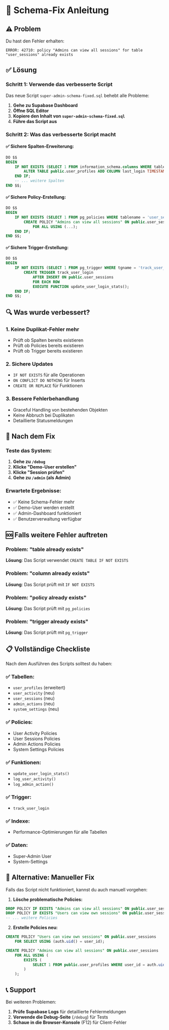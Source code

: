 # 🔧 Schema-Fix Anleitung

## ⚠️ Problem
Du hast den Fehler erhalten:
```
ERROR: 42710: policy "Admins can view all sessions" for table "user_sessions" already exists
```

## ✅ Lösung

### Schritt 1: Verwende das verbesserte Script
Das neue Script `super-admin-schema-fixed.sql` behebt alle Probleme:

1. **Gehe zu Supabase Dashboard**
2. **Öffne SQL Editor**
3. **Kopiere den Inhalt von `super-admin-schema-fixed.sql`**
4. **Führe das Script aus**

### Schritt 2: Was das verbesserte Script macht

#### ✅ **Sichere Spalten-Erweiterung:**
```sql
DO $$ 
BEGIN
    IF NOT EXISTS (SELECT 1 FROM information_schema.columns WHERE table_name = 'user_profiles' AND column_name = 'last_login') THEN
        ALTER TABLE public.user_profiles ADD COLUMN last_login TIMESTAMP WITH TIME ZONE;
    END IF;
    -- ... weitere Spalten
END $$;
```

#### ✅ **Sichere Policy-Erstellung:**
```sql
DO $$ 
BEGIN
    IF NOT EXISTS (SELECT 1 FROM pg_policies WHERE tablename = 'user_sessions' AND policyname = 'Admins can view all sessions') THEN
        CREATE POLICY "Admins can view all sessions" ON public.user_sessions
            FOR ALL USING (...);
    END IF;
END $$;
```

#### ✅ **Sichere Trigger-Erstellung:**
```sql
DO $$ 
BEGIN
    IF NOT EXISTS (SELECT 1 FROM pg_trigger WHERE tgname = 'track_user_login') THEN
        CREATE TRIGGER track_user_login
            AFTER INSERT ON public.user_sessions
            FOR EACH ROW
            EXECUTE FUNCTION update_user_login_stats();
    END IF;
END $$;
```

## 🔍 Was wurde verbessert?

### 1. **Keine Duplikat-Fehler mehr**
- Prüft ob Spalten bereits existieren
- Prüft ob Policies bereits existieren
- Prüft ob Trigger bereits existieren

### 2. **Sichere Updates**
- `IF NOT EXISTS` für alle Operationen
- `ON CONFLICT DO NOTHING` für Inserts
- `CREATE OR REPLACE` für Funktionen

### 3. **Bessere Fehlerbehandlung**
- Graceful Handling von bestehenden Objekten
- Keine Abbruch bei Duplikaten
- Detaillierte Statusmeldungen

## 🚀 Nach dem Fix

### Teste das System:
1. **Gehe zu `/debug`**
2. **Klicke "Demo-User erstellen"**
3. **Klicke "Session prüfen"**
4. **Gehe zu `/admin` (als Admin)**

### Erwartete Ergebnisse:
- ✅ Keine Schema-Fehler mehr
- ✅ Demo-User werden erstellt
- ✅ Admin-Dashboard funktioniert
- ✅ Benutzerverwaltung verfügbar

## 🆘 Falls weitere Fehler auftreten

### Problem: "table already exists"
**Lösung**: Das Script verwendet `CREATE TABLE IF NOT EXISTS`

### Problem: "column already exists"
**Lösung**: Das Script prüft mit `IF NOT EXISTS`

### Problem: "policy already exists"
**Lösung**: Das Script prüft mit `pg_policies`

### Problem: "trigger already exists"
**Lösung**: Das Script prüft mit `pg_trigger`

## 📋 Vollständige Checkliste

Nach dem Ausführen des Scripts solltest du haben:

### ✅ **Tabellen:**
- `user_profiles` (erweitert)
- `user_activity` (neu)
- `user_sessions` (neu)
- `admin_actions` (neu)
- `system_settings` (neu)

### ✅ **Policies:**
- User Activity Policies
- User Sessions Policies
- Admin Actions Policies
- System Settings Policies

### ✅ **Funktionen:**
- `update_user_login_stats()`
- `log_user_activity()`
- `log_admin_action()`

### ✅ **Trigger:**
- `track_user_login`

### ✅ **Indexe:**
- Performance-Optimierungen für alle Tabellen

### ✅ **Daten:**
- Super-Admin User
- System-Settings

## 🔄 Alternative: Manueller Fix

Falls das Script nicht funktioniert, kannst du auch manuell vorgehen:

1. **Lösche problematische Policies:**
```sql
DROP POLICY IF EXISTS "Admins can view all sessions" ON public.user_sessions;
DROP POLICY IF EXISTS "Users can view own sessions" ON public.user_sessions;
-- ... weitere Policies
```

2. **Erstelle Policies neu:**
```sql
CREATE POLICY "Users can view own sessions" ON public.user_sessions
    FOR SELECT USING (auth.uid() = user_id);

CREATE POLICY "Admins can view all sessions" ON public.user_sessions
    FOR ALL USING (
        EXISTS (
            SELECT 1 FROM public.user_profiles WHERE user_id = auth.uid() AND role = 'admin'
        )
    );
```

## 📞 Support

Bei weiteren Problemen:
1. **Prüfe Supabase Logs** für detaillierte Fehlermeldungen
2. **Verwende die Debug-Seite** (`/debug`) für Tests
3. **Schaue in die Browser-Konsole** (F12) für Client-Fehler 